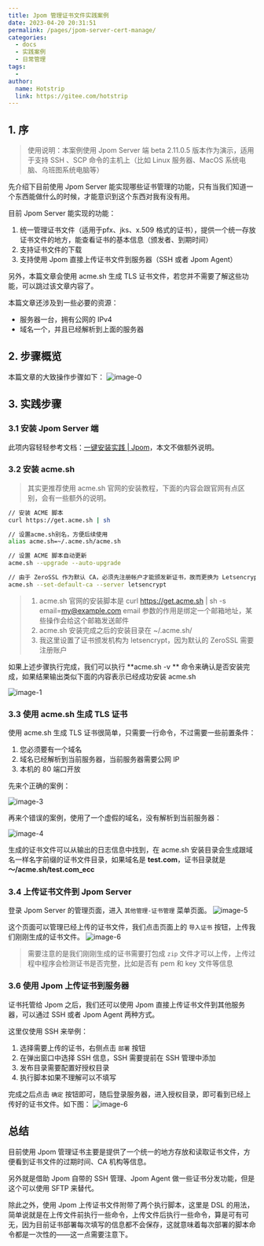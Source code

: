 ```yaml
---
title: Jpom 管理证书文件实践案例
date: 2023-04-20 20:31:51
permalink: /pages/jpom-server-cert-manage/
categories:
  - docs
  - 实践案例
  - 日常管理
tags:
  - 
author:
  name: Hotstrip 
  link: https://gitee.com/hotstrip
---
```

## 1. 序
> 使用说明：本案例使用 Jpom Server 端 beta 2.11.0.5 版本作为演示，适用于支持 SSH 、SCP 命令的主机上（比如 Linux 服务器、MacOS 系统电脑、乌班图系统电脑等）

先介绍下目前使用  Jpom Server 能实现哪些证书管理的功能，只有当我们知道一个东西能做什么的时候，才能意识到这个东西对我有没有用。

目前  Jpom Server 能实现的功能：
1. 统一管理证书文件（适用于pfx、jks、x.509 格式的证书），提供一个统一存放证书文件的地方，能查看证书的基本信息（颁发者、到期时间）
2. 支持证书文件的下载
3. 支持使用 Jpom 直接上传证书文件到服务器（SSH 或者 Jpom Agent）

另外，本篇文章会使用 acme.sh 生成 TLS 证书文件，若您并不需要了解这些功能，可以跳过该文章内容了。

本篇文章还涉及到一些必要的资源：
- 服务器一台，拥有公网的 IPv4
- 域名一个，并且已经解析到上面的服务器

## 2. 步骤概览

本篇文章的大致操作步骤如下：
![image-0](/images/tutorial/jpom-server-cert/0.png)

## 3. 实践步骤

### 3.1 安装 Jpom Server 端

此项内容轻轻参考文档：[一键安装实践 | Jpom](https://jpom.top/pages/15b7a2/#前言)，本文不做额外说明。

### 3.2 安装 acme.sh

>  其实更推荐使用 acme.sh 官网的安装教程，下面的内容会跟官网有点区别，会有一些额外的说明。

```sh
// 安装 ACME 脚本
curl https://get.acme.sh | sh

// 设置acme.sh别名，方便后续使用
alias acme.sh=~/.acme.sh/acme.sh

// 设置 ACME 脚本自动更新
acme.sh --upgrade --auto-upgrade

// 由于 ZeroSSL 作为默认 CA，必须先注册帐户才能颁发新证书，故而更换为 Letsencrypt。
acme.sh --set-default-ca --server letsencrypt
```

> 1. acme.sh 官网的安装脚本是 curl https://get.acme.sh | sh -s email=my@example.com
>    email 参数的作用是绑定一个邮箱地址，某些操作会给这个邮箱发送邮件
> 2. acme.sh 安装完成之后的安装目录在 ~/.acme.sh/
> 3. 我这里设置了证书颁发机构为 letsencrypt，因为默认的 ZeroSSL 需要注册账户

如果上述步骤执行完成，我们可以执行 **acme.sh -v ** 命令来确认是否安装完成，如果结果输出类似下面的内容表示已经成功安装 acme.sh

![image-1](/images/tutorial/jpom-server-cert/1.png)

### 3.3 使用 acme.sh 生成 TLS 证书

使用 acme.sh 生成 TLS 证书很简单，只需要一行命令，不过需要一些前置条件：

1. 您必须要有一个域名
2. 域名已经解析到当前服务器，当前服务器需要公网 IP
3. 本机的 80 端口开放

先来个正确的案例：

![image-3](/images/tutorial/jpom-server-cert/3.png)

再来个错误的案例，使用了一个虚假的域名，没有解析到当前服务器：

![image-4](/images/tutorial/jpom-server-cert/4.png)

生成的证书文件可以从输出的日志信息中找到，在 acme.sh 安装目录会生成跟域名一样名字前缀的证书文件目录，如果域名是 **test.com**，证书目录就是 **～/acme.sh/test.com_ecc**

### 3.4 上传证书文件到 Jpom Server

登录 Jpom Server 的管理页面，进入 `其他管理-证书管理` 菜单页面。
![image-5](/images/tutorial/jpom-server-cert/5.png)

这个页面可以管理已经上传的证书文件，我们点击页面上的 `导入证书` 按钮，上传我们刚刚生成的证书文件。
![image-6](/images/tutorial/jpom-server-cert/6.png)

> 需要注意的是我们刚刚生成的证书需要打包成 `zip` 文件才可以上传，上传过程中程序会检测证书是否完整，比如是否有 pem 和 key 文件等信息


### 3.6 使用 Jpom 上传证书到服务器

证书托管给 Jpom 之后，我们还可以使用 Jpom 直接上传证书文件到其他服务器，可以通过 SSH 或者 Jpom Agent 两种方式。

这里仅使用 SSH 来举例：
1. 选择需要上传的证书，右侧点击 `部署` 按钮
2. 在弹出窗口中选择 SSH 信息，SSH 需要提前在 SSH 管理中添加
3. 发布目录需要配置好授权目录
4. 执行脚本如果不理解可以不填写

完成之后点击 `确定` 按钮即可，随后登录服务器，进入授权目录，即可看到已经上传好的证书文件。如下图：
![image-6](/images/tutorial/jpom-server-cert/7.png)

## 总结

目前使用 Jpom 管理证书主要是提供了一个统一的地方存放和读取证书文件，方便看到证书文件的过期时间、CA 机构等信息。

另外就是借助 Jpom 自带的 SSH 管理、Jpom Agent 做一些证书分发功能，但是这个可以使用 SFTP 来替代。

除此之外，使用 Jpom 上传证书文件附带了两个执行脚本，这里是 DSL 的用法，简单说就是在上传文件前执行一些命令，上传文件后执行一些命令，算是可有可无，因为目前证书部署每次填写的信息都不会保存，这就意味着每次部署的脚本命令都是一次性的——这一点需要注意下。